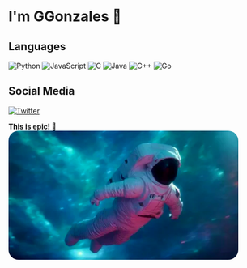# I'm GGonzales 👋

## Languages

![Python](https://img.shields.io/badge/-Python-000?&logo=Python)
![JavaScript](https://img.shields.io/badge/-JavaScript-000?&logo=JavaScript)
![C](https://img.shields.io/badge/-C-000?&logo=C)
![Java](https://img.shields.io/badge/-Java-000?&logo=Java&logoColor=007396)
![C++](https://img.shields.io/badge/-C++-000?&logo=c%2b%2b&logoColor=00599C)
![Go](https://img.shields.io/badge/-Go-000?&logo=go&logoColor=00599C)

## Social Media

[![Twitter](https://shields.io/badge/Tweet--lightgrey?logo=twitter&style=social)](https://twitter.com/EricksonGonza)

<b>This is epic! 🌌</b>
<br>
<img style="border-radius: 20px; filter: saturate(1.5)" src="giphy.webp" alt="drawing" width="90%"/>

